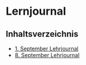 # Lernjournal

## Inhaltsverzeichnis

- [1. September Lehrjournal](./01_09_2025/01_09_2025.md)
- [8. September Lehrjournal](./08_09_2025/08_09_2025.md)